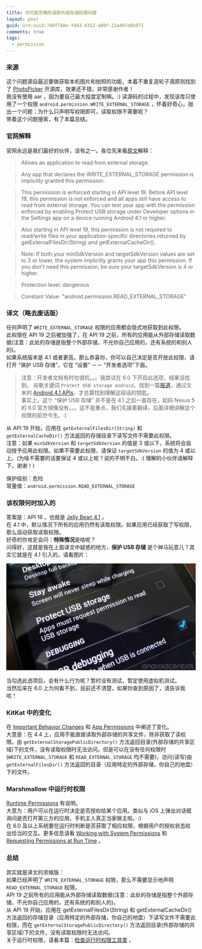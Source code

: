 ```yaml
---
title: 你可能忽略的读取外部存储权限问题
layout: post
guid: urn:uuid:749f748e-fd43-4352-a89f-12a407d0b971
comments: true
tags:
  - permission
---
```


### 来源
这个问题源自最近要做获取本机图片和拍照的功能，本着不重复造轮子滴原则找到了 [PhotoPicker](https://github.com/donglua/PhotoPicker) 开源库，效果还不错，非常感谢作者！  
我没有使用 aar ，因为要自己最大程度定制嘛。:) 读源码的过程中，发现该库只使用了一个权限 `android.permission.WRITE_EXTERNAL_STORAGE` ，怀着好奇心，抛出一个问题：为什么只声明写权限即可，读取权限不需要呢？  
带着这个问题搜索，有了本篇总结。

### 官网解释
官网永远是我们最好的伙伴，没有之一。各位先来看[原文](http://developer.android.com/reference/android/Manifest.permission.html#READ_EXTERNAL_STORAGE)解释：  

> Allows an application to read from external storage.

> Any app that declares the WRITE_EXTERNAL_STORAGE permission is implicitly granted this permission.

> This permission is enforced starting in API level 19. Before API level 19, this permission is not enforced and all apps still have access to read from external storage. You can test your app with the permission enforced by enabling Protect USB storage under Developer options in the Settings app on a device running Android 4.1 or higher.

> Also starting in API level 19, this permission is not required to read/write files in your application-specific directories returned by getExternalFilesDir(String) and getExternalCacheDir().

> Note: If both your minSdkVersion and targetSdkVersion values are set to 3 or lower, the system implicitly grants your app this permission. If you don't need this permission, be sure your targetSdkVersion is 4 or higher.

> Protection level: dangerous

> Constant Value: "android.permission.READ_EXTERNAL_STORAGE"

### 译文（略去废话版）
任何声明了 `WRITE_EXTERNAL_STORAGE` 权限的应用都会隐式地获取到此权限。  
此权限在 API 19 之后被加强了，在 API 19 之前，所有的应用能从外部存储读取数据(注意：此处的存储是指整个外部存储，不光你自己应用的，还有系统的和别人的)。  
如果系统版本是 4.1 或者更高，那么恭喜你，你可以自己决定是否开放此权限，请打开 “保护 USB 存储”，它在 “设置” －－ “开发者选项”下面。

> 注意：开发者文档有时也很坑。。。我尝试在 6.0 下开启此选项，结果没找到。
> 谷歌关键词 `Protect USB storage android`，找到一篇[报道](http://www.androidcentral.com/jelly-bean-brings-new-permission-along-read-external-storage)，通过文末的 [Android 4.1 APIs](http://developer.android.com/about/versions/android-4.1.html)，才总算找到理解这段话的钥匙。  
> 事实上，这个 “保护 USB 存储” 并不是在 4.1 之后一直存在，起码 Nexus 5 的 6.0 官方镜像没有。。。这不是重点，我们先接着翻译，后面详细讲解这个权限的前世今生。:)

从 API 19 开始，应用在 `getExternalFilesDir(String)` 和 `getExternalCacheDir()` 方法返回的存储目录下读写文件不需要此权限。  
注意：如果 `minSdkVersion` 和 `targetSdkVersion` 的值是 3 或以下，系统将会自动授予应用此权限。如果不需要此权限，请保证 `targetSdkVersion` 的值为 4 或以上。(为啥不需要的话要保证 4 或以上呢？说的不明不白。:(  理解的小伙伴请解释下，谢谢！)

保护级别：危险  
常量值：`android.permission.READ_EXTERNAL_STORAGE`

### 该权限何时加入的
答案是：API 16 ，也就是 [Jelly Bean 4.1](http://developer.android.com/about/versions/android-4.1.html#Permissions) 。  
在 4.1 中，默认情况下所有的应用仍然有读取权限。如果应用已经获取了写权限，那么自动获取读取权限。  
好奇的你肯定会问：**特殊情况**是啥呢？  
问得好，这就是我在上面译文中疑惑的地方，**保护 USB 存储** 是个神马玩意儿？其实它就是在 4.1 引入的，请看图片：  

![Protect USB storage](/media/files/2015/11/18/protect_usb.jpg)

当勾选此选项后，会有什么行为呢？暂时没有测试，暂定使用虚拟机测试。  
当然后来在 6.0 上为何看不到，目前还不清楚，如果你查到原因了，请告诉我哈！

### KitKat 中的变化
在 [Important Behavior Changes](http://developer.android.com/about/versions/android-4.4.html#Behaviors) 和 [App Permissions](http://developer.android.com/about/versions/android-4.4.html#Permissions) 中阐述了变化。  
大意是：在 4.4 上，应用不能直接读取外部存储的共享文件，除非获取了读权限。由 `getExternalStoragePublicDirectory()` 方法返回目录(外部存储的共享区域)下的文件，没有读取权限时无法访问。但是可以在没有任何权限时(`WRITE_EXTERNAL_STORAGE` 和 `READ_EXTERNAL_STORAGE` 均不需要)，访问(读写)由 `getExternalFilesDir()` 方法返回的目录（应用特定的外部存储，你自己的地盘）下的文件。  

### Marshmallow 中运行时权限
[Runtime Permissions](http://developer.android.com/about/versions/marshmallow/android-6.0-changes.html#behavior-runtime-permissions) 有说明。  
大意为：用户可以在运行时决定是否授权给某个应用。类似与 iOS 上弹出对话框询问是否打开第三方的应用，手机主人真正当家做主啦。:)  
在 6.0 及以上系统要在运行时判断是否获取了相应权限，根据用户的授权状态给出恰当的交互。更多信息请看 [Working with System Permissions](http://developer.android.com/training/permissions/index.html) 和 [Requesting Permissions at Run Time](http://developer.android.com/training/permissions/requesting.html) 。

### 总结
其实就是译文的浓缩版：  
如果已经声明了 `WRITE_EXTERNAL_STORAGE` 权限，那么不需要显示地声明 `READ_EXTERNAL_STORAGE` 权限。  
API 19 之前所有的应用能从外部存储读取数据(注意：此处的存储是指整个外部存储，不光你自己应用的，还有系统的和别人的)。  
从 API 19 开始，应用在 getExternalFilesDir(String) 和 getExternalCacheDir() 方法返回的存储目录（应用特定的外部存储，你自己的地盘）下读写文件不需要此权限，而在 `getExternalStoragePublicDirectory()` 方法返回目录(外部存储的共享区域)下的文件，没有读取权限时无法访问。  
关于运行时权限，请看本篇：[检查运行时权限工具类](http://www.johnwatsondev.com/2015/11/17/runtime-permission-util.html) 。
